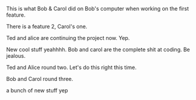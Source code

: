 This is what Bob & Carol did on Bob's computer when working on the first feature.

There is a feature 2, Carol's one.

Ted and alice are continuing the project now. Yep.

New cool stuff yeahhhh.
Bob and carol are the complete shit at coding. Be jealous.

Ted and Alice round two. Let's do this right this time.

Bob and Carol round three.

a bunch of new stuff yep